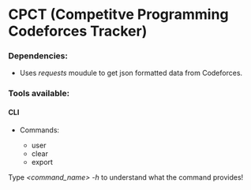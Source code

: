 # CPCT (Competitve Programming Codeforces Tracker)

### Dependencies:

* Uses *requests* moudule to get json formatted data from Codeforces.



### Tools available:

#### CLI

* Commands:

  * user
  * clear
  * export

Type *<command\_name> -h* to understand what the command provides!

